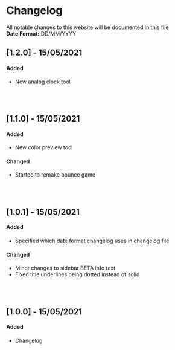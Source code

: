 # Changelog
All notable changes to this website will be documented in this file  
**Date Format:** DD/MM/YYYY
&nbsp;

## [1.2.0] - 15/05/2021
#### Added
- New analog clock tool

&nbsp;  
&nbsp;


## [1.1.0] - 15/05/2021
#### Added
- New color preview tool

#### Changed
- Started to remake bounce game  


&nbsp;  
&nbsp;


## [1.0.1] - 15/05/2021
#### Added
- Specified which date format changelog uses in changelog file

#### Changed
- Minor changes to sidebar BETA info text
- Fixed title underlines being dotted instead of solid  

&nbsp;  
&nbsp;

## [1.0.0] - 15/05/2021
#### Added
- Changelog


<!-- 

## [1.0.0] - 01/01/2021
### Added
- Nothing

### Changed
- Nothing

### Removed
- Nothing

-->